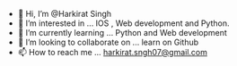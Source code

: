 - 👋 Hi, I’m @Harkirat Singh
- 👀 I’m interested in ... IOS , Web development and Python.
- 🌱 I’m currently learning ... Python and Web development
- 💞️ I’m looking to collaborate on ... learn on Github
- 📫 How to reach me ... harkirat.sngh07@gmail.com

<!---
Harkiratsin/Harkiratsin is a ✨ special ✨ repository because its `README.md` (this file) appears on your GitHub profile.
You can click the Preview link to take a look at your changes.
--->
